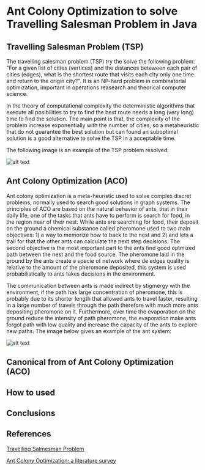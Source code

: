 # Ant Colony Optimization to solve Travelling Salesman Problem in Java

## Travelling Salesman Problem (TSP)
The travelling salesman problem (TSP) try the solve the following problem: "For a given list of cities (vertices) and the distances beteween each pair of cities (edges), what is the shortest route that visits each city only one time and return to the origin city?". It is an NP-hard problem in combinatorial optimization, important in operations reasearch and theorical computer science. 

In the theory of computational complexity the deterministic algorithms that execute all posibilities to try to find the best route needs a long (very long) time to find the solution. The main point is that, the complexity of the problem increase exponentially with the number of cities, so a metaheuristic that do not guarantee the best solution but can found an suboptimal solution is a good alternative to solve the TSP in a acceptable time.

The following image is an example of the TSP problem resolved:

![alt text](https://upload.wikimedia.org/wikipedia/commons/thumb/1/11/GLPK_solution_of_a_travelling_salesman_problem.svg/330px-GLPK_solution_of_a_travelling_salesman_problem.svg.png "Logo Title Text 1")

## Ant Colony Optimization (ACO)

Ant colony optimization is a meta-heuristic used to solve complex discret problems, normally used to search good solutions in graph systems. The principles of ACO are based on the natural behavior of ants, that in their daily life, one of the tasks that ants have to perform is search for food, in the region near of their nest. While ants are searching for food, their deposit on the ground a chemical substance called pheromone used to two main objectives: 1) a way to memorize how to back to the nest and 2) and lets a trail for that the other ants can calculate the next step decisions. The second objective is the most important part to the ants find good optmized path between the nest and the food source. The pheromone laid in the ground by the ants create a specie of network where de edges quality is relative to the amount of the pheromone deposited, this system is used probabilistically to ants takes decisions in the environment.

The communication between ants is made indirect by stigmergy with the environment, if the path has large concentration of pheromone, this is probably due to its shorter length that allowed ants to travel faster, resulting in a large number of travels through the path therefore with much more ants depositing pheromone on it. Furthermore, over time the evaporation on the ground reduce the intensity of path pheromone, the evaporation make ants forgot path with low quality and increase the capacity of the ants to explore new paths. The image below gives an example of the ant system:

![alt text](http://mute-net.sourceforge.net/images/ants/antDiagram3.png "Ant system")

## Canonical from of Ant Colony Optimization (ACO)

## How to used

## Conclusions

## References
[Travelling Salmesman Problem](https://en.wikipedia.org/wiki/Travelling_salesman_problem)

[Ant Colony Optimization: a literature survey](http://wps.fep.up.pt/wps/wp474.pdf)